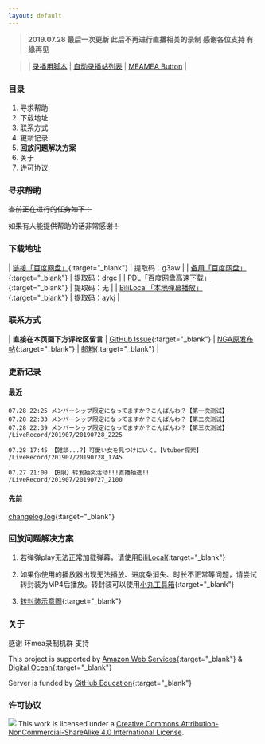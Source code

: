 ```yaml
---
layout: default
---
```


> **2019.07.28 最后一次更新 此后不再进行直播相关的录制 感谢各位支持 有缘再见**

> | [录播用脚本](https://github.com/amzrk2/live-stream-recorder) | [自动录播站列表](./auto-recorder.html) | [MEAMEA Button](https://meamea.moe/?from_sourcetag=kaguramea-record.github.io) |

### 目录

1. ~~寻求帮助~~
2. 下载地址
3. 联系方式
4. 更新记录
5. **回放问题解决方案**
6. 关于
7. 许可协议

### ~~寻求帮助~~

~~当前正在进行的任务如下：~~

~~如果有人能提供帮助的话非常感谢！~~

### 下载地址

| [链接「百度网盘」](https://pan.baidu.com/s/1Kjq9_u-Tf-UazC5pu_zzfg){:target="_blank"}              | 提取码：g3aw |
| [备用「百度网盘」](https://pan.baidu.com/s/1-Bij3bk8c5NH0TU9JGwdaw){:target="_blank"}              | 提取码：drgc |
| [PDL「百度网盘高速下载」](http://pandownload.com/?from_sourcetag=kaguramea.live){:target="_blank"} | 提取码：无   |
| [BiliLocal「本地弹幕播放」](https://pan.baidu.com/s/1BMq2uXqRgH_i1Jto9tVpSA){:target="_blank"}     | 提取码：aykj |

### 联系方式

| **直接在本页面下方评论区留言** | [GitHub Issue](https://github.com/kaguramea-record/kaguramea-record.github.io/issues/new/choose){:target="_blank"} | [NGA原发布帖](https://bbs.nga.cn/read.php?tid=16664942){:target="_blank"} | [邮箱](mailto:mail@amzrk2.cc){:target="_blank"} |

### 更新记录

#### 最近

```
07.28 22:25 メンバーシップ限定になってますか？こんばんわ？【第一次测试】
07.28 22:33 メンバーシップ限定になってますか？こんばんわ？【第二次测试】
07.28 22:39 メンバーシップ限定になってますか？こんばんわ？【第三次测试】
/LiveRecord/201907/20190728_2225

07.28 17:45 【雑談...?】可愛い女を見つけにいく。【Vtuber探索】
/LiveRecord/201907/20190728_1745

07.27 21:00 【B限】转发抽奖活动!!!直播抽选!!
/LiveRecord/201907/20190727_2100
```

#### 先前

[changelog.log](https://raw.githubusercontent.com/kaguramea-record/kaguramea-record.github.io/master/changelog.log){:target="_blank"}

### 回放问题解决方案

1. 若弹弹play无法正常加载弹幕，请使用[BiliLocal](https://github.com/AncientLysine/BiliLocal){:target="_blank"}

2. 如果你使用的播放器出现无法播放、进度条消失、时长不正常等问题，请尝试转封装为MP4后播放。转封装可以使用[小丸工具箱](https://maruko.appinn.me/){:target="_blank"}

3. [转封装示意图](https://raw.githubusercontent.com/Kafuziroh/picbkp/master/20190415/-zue37Q5-2wqzK1yT3cSjz-m3.png){:target="_blank"}

### 关于

感谢 环mea录制机群 支持

This project is supported by [Amazon Web Services](https://aws.amazon.com/){:target="_blank"} & [Digital Ocean](https://www.digitalocean.com/){:target="_blank"}

Server is funded by [GitHub Education](https://education.github.com/){:target="_blank"}

### 许可协议

![](https://i.creativecommons.org/l/by-nc-sa/4.0/88x31.png)
This work is licensed under a [Creative Commons Attribution-NonCommercial-ShareAlike 4.0 International License](https://creativecommons.org/licenses/by-nc-sa/4.0/).
